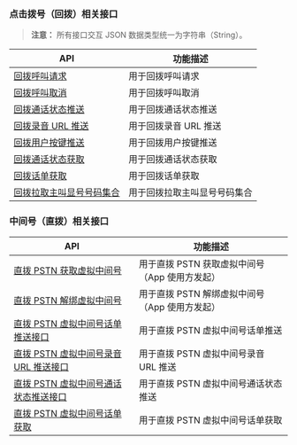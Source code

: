 

### 点击拨号（回拨）相关接口

> **注意：**
所有接口交互 JSON 数据类型统一为字符串（String）。


| API       | 功能描述                          |
| -------- | ----------------------------- |
| [回拨呼叫请求](https://cloud.tencent.com/document/product/610/11851) | 用于回拨呼叫请求 |
| [回拨呼叫取消](https://cloud.tencent.com/document/product/610/11850) | 用于回拨呼叫取消 |
| [回拨通话状态推送](https://cloud.tencent.com/document/product/610/11897) | 用于回拨通话状态推送 |
| [回拨录音 URL 推送](https://cloud.tencent.com/document/product/610/11896) | 用于回拨录音 URL 推送 |
| [回拨用户按键推送](https://cloud.tencent.com/document/product/610/11853) | 用于回拨用户按键推送 |
| [回拨通话状态获取](https://cloud.tencent.com/document/product/610/11898) | 用于回拨通话状态获取 |
| [回拨话单获取](https://cloud.tencent.com/document/product/610/11854) | 用于回拨话单获取 |
| [回拨拉取主叫显号号码集合](https://cloud.tencent.com/document/product/610/11852) | 用于回拨拉取主叫显号号码集合 |

### 中间号（直拨）相关接口

| API       | 功能描述                          |
| -------- | ----------------------------- |
| [直拨 PSTN 获取虚拟中间号](https://cloud.tencent.com/document/product/610/12009) | 用于直拨 PSTN 获取虚拟中间号（App 使用方发起） |
| [直拨 PSTN 解绑虚拟中间号](https://cloud.tencent.com/document/product/610/12068) | 用于直拨 PSTN 解绑虚拟中间号（App 使用方发起） |
| [直拨 PSTN 虚拟中间号话单推送接口](https://cloud.tencent.com/document/product/610/12011) | 用于直拨 PSTN 虚拟中间号话单推送 |
| [直拨 PSTN 虚拟中间号录音 URL 推送接口](https://cloud.tencent.com/document/product/610/12010) | 用于直拨 PSTN 虚拟中间号录音 URL 推送 |
| [直拨 PSTN 虚拟中间号通话状态推送接口](https://cloud.tencent.com/document/product/610/12067) | 用于直拨 PSTN 虚拟中间号通话状态推送 |
| [直拨 PSTN 虚拟中间号话单获取](https://cloud.tencent.com/document/product/610/12066) | 用于直拨 PSTN 虚拟中间号话单获取 |

